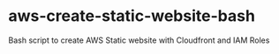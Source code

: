 # aws-create-static-website-bash
Bash script to create AWS Static website with Cloudfront and IAM Roles
